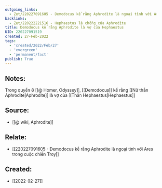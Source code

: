 ```yaml
---
outgoing_links:
  - Zet/220227091605 - Demodocus kể rằng Aphrodite là ngoại tình với Ares trong cuộc chiến Troy
backlinks:
  - Zet/220222221516 - Hephaestus là chồng của Aphrodite
title: Demodocus kể rằng Aphrodite là vợ của Hephaestus
UID: 220227091519
created: 27-Feb-2022
tags:
  - 'created/2022/Feb/27'
  - 'evergreen'
  - 'permanent/fact'
publish: True
---
```

## Notes:
Trong quyển 8 [[@ Homer, Odyssey]], [[Demodocus]] kể rằng [[Nữ thần Aphrodite|Aphrodite]] là vợ của [[Thần Hephaestus|Hephaestus]]

## Source:
- [[@ wiki, Aphrodite]]

## Relate:
- [[220227091605 - Demodocus kể rằng Aphrodite là ngoại tình với Ares trong cuộc chiến Troy]]

## Created:
- [[2022-02-27]]
